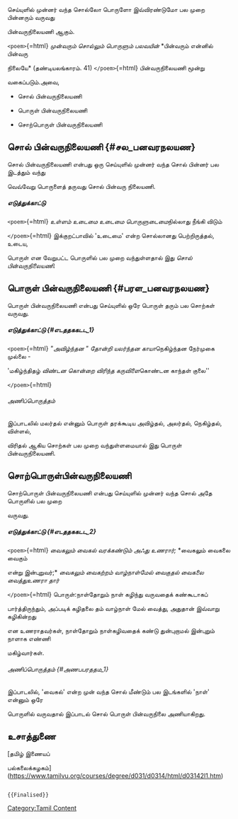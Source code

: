 செய்யுளில் முன்னர் வந்த சொல்லோ பொருளோ இவ்விரண்டுமோ பல முறை பின்னரும் வருவது
பின்வருநிலையணி ஆகும்.

`<poem>`{=html} *முன்வரும் சொல்லும் பொருளும் பலவயின்* *பின்வரும் என்னில் பின்வரு
நிலையே* (தண்டியலங்காரம். 41) `</poem>`{=html} பின்வருநிலையணி மூன்று
வகைப்படும்.அவை,

-   சொல் பின்வருநிலையணி
-   பொருள் பின்வருநிலையணி
-   சொற்பொருள் பின்வருநிலையணி

## சொல் பின்வருநிலையணி {#சல_பனவரநலயண}

சொல் பின்வருநிலையணி என்பது ஒரு செய்யுளில் முன்னர் வந்த சொல் பின்னர் பல இடத்தும் வந்து
வெவ்வேறு பொருளைத் தருவது சொல் பின்வரு நிலையணி.

##### எடுத்துக்காட்டு

`<poem>`{=html} *உள்ளம் உடைமை உடைமை பொருளுடைமை*நில்லாது நீங்கி விடும்
`</poem>`{=html} இக்குறட்பாவில் \'உடைமை\' என்ற சொல்லானது பெற்றிருத்தல், உடைய,
பொருள் என வேறுபட்ட பொருளில் பல முறை வந்துள்ளதால் இது *சொல் பின்வருநிலையணி.*

## பொருள் பின்வருநிலையணி {#பரள_பனவரநலயண}

பொருள் பின்வருநிலையணி என்பது செய்யுளில் ஒரே பொருள் தரும் பல சொற்கள் வருவது.

##### எடுத்துக்காட்டு {#எடததககடட_1}

`<poem>`{=html} *\"அவிழ்ந்தன \" தோன்றி யலர்ந்தன காயா*நெகிழ்ந்தன நேர்முகை முல்லை -
\'மகிழ்ந்திதழ் *விண்டன கொன்றை விரிந்த கருவிளை*கொண்டன காந்தள் குலை\'\'
`</poem>`{=html}

###### அணிப்பொருத்தம்

இப்பாடலில் மலர்தல் என்னும் பொருள் தரக்கூடிய அவிழ்தல், அலர்தல், நெகிழ்தல், விள்ளல்,
விரிதல் ஆகிய சொற்கள் பல முறை வந்துள்ளமையால் இது பொருள் பின்வருநிலையணி.

## சொற்பொருள்பின்வருநிலையணி

சொற்பொருள் பின்வருநிலையணி என்பது செய்யுளில் முன்னர் வந்த சொல் அதே பொருளில் பல முறை
வருவது.

##### எடுத்துக்காட்டு {#எடததககடட_2}

`<poem>`{=html} *வைகலும் வைகல் வரக்கண்டும் அஃது உணரார்;* *வைகலும் வைகலை வைகும்
என்று இன்புறுவர்;* *வைகலும் வைகற்றம் வாழ்நாள்மேல் வைகுதல்* *வைகலை வைத்துஉணரா தார்*
`</poem>`{=html} பொருள்:நாள்தோறும் நாள் கழிந்து வருவதைக் கண்கூடாகப்
பார்த்திருந்தும், அப்படிக் கழிதலை தம் வாழ்நாள் மேல் வைத்து, அதுதான் இவ்வாறு கழிகின்றது
என உணராதவர்கள், நாள்தோறும் நாள்கழிவதைக் கண்டு துன்புறாமல் இன்புறும் நாளாக எண்ணி
மகிழ்வார்கள்.

###### அணிப்பொருத்தம் {#அணபபரததம_1}

இப்பாடலில், \'வைகல்\' என்ற முன் வந்த சொல் மீண்டும் பல இடங்களில் \'நாள்\' என்னும் ஒரே
பொருளில் வருவதால் இப்பாடல் சொல் பொருள் பின்வருநிலை அணியாகிறது.

## உசாத்துணை

[தமிழ் இணையப்
பல்கலைக்கழகம்](https://www.tamilvu.org/courses/degree/d031/d0314/html/d03142l1.htm)

```{=mediawiki}
{{Finalised}}
```
[Category:Tamil Content](Category:Tamil_Content "wikilink")
